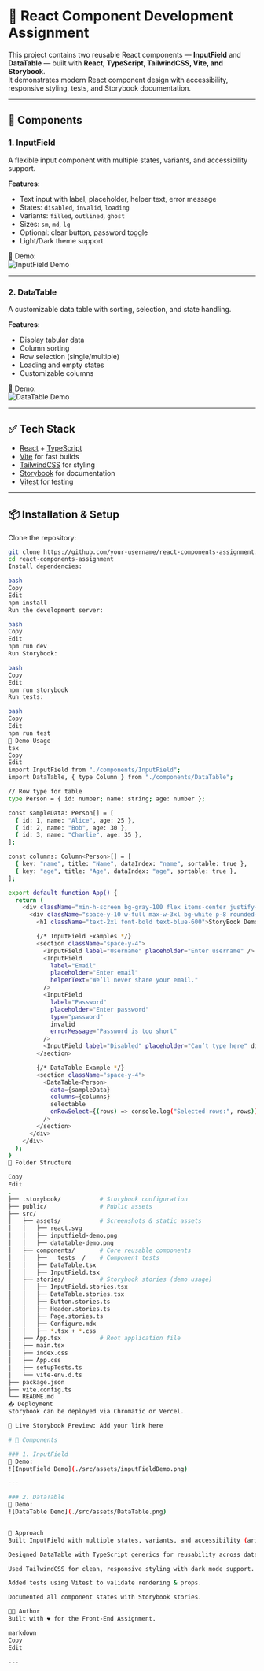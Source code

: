 # 🎨 React Component Development Assignment

This project contains two reusable React components — **InputField** and **DataTable** — built with **React, TypeScript, TailwindCSS, Vite, and Storybook**.  
It demonstrates modern React component design with accessibility, responsive styling, tests, and Storybook documentation.

---

## 🚀 Components

### 1. InputField
A flexible input component with multiple states, variants, and accessibility support.

**Features:**
- Text input with label, placeholder, helper text, error message  
- States: `disabled`, `invalid`, `loading`  
- Variants: `filled`, `outlined`, `ghost`  
- Sizes: `sm`, `md`, `lg`  
- Optional: clear button, password toggle  
- Light/Dark theme support  

📸 Demo:  
![InputField Demo](./src/assets/inputfield-demo.png)

---

### 2. DataTable
A customizable data table with sorting, selection, and state handling.

**Features:**
- Display tabular data  
- Column sorting  
- Row selection (single/multiple)  
- Loading and empty states  
- Customizable columns  

📸 Demo:  
![DataTable Demo](./src/assets/datatable-demo.png)

---

## ✅ Tech Stack
- [React](https://react.dev/) + [TypeScript](https://www.typescriptlang.org/)  
- [Vite](https://vitejs.dev/) for fast builds  
- [TailwindCSS](https://tailwindcss.com/) for styling  
- [Storybook](https://storybook.js.org/) for documentation  
- [Vitest](https://vitest.dev/) for testing  

---

## 📦 Installation & Setup

Clone the repository:

```bash
git clone https://github.com/your-username/react-components-assignment.git
cd react-components-assignment
Install dependencies:

bash
Copy
Edit
npm install
Run the development server:

bash
Copy
Edit
npm run dev
Run Storybook:

bash
Copy
Edit
npm run storybook
Run tests:

bash
Copy
Edit
npm run test
📘 Demo Usage
tsx
Copy
Edit
import InputField from "./components/InputField";
import DataTable, { type Column } from "./components/DataTable";

// Row type for table
type Person = { id: number; name: string; age: number };

const sampleData: Person[] = [
  { id: 1, name: "Alice", age: 25 },
  { id: 2, name: "Bob", age: 30 },
  { id: 3, name: "Charlie", age: 35 },
];

const columns: Column<Person>[] = [
  { key: "name", title: "Name", dataIndex: "name", sortable: true },
  { key: "age", title: "Age", dataIndex: "age", sortable: true },
];

export default function App() {
  return (
    <div className="min-h-screen bg-gray-100 flex items-center justify-center p-10">
      <div className="space-y-10 w-full max-w-3xl bg-white p-8 rounded-2xl shadow-lg">
        <h1 className="text-2xl font-bold text-blue-600">StoryBook Demo</h1>

        {/* InputField Examples */}
        <section className="space-y-4">
          <InputField label="Username" placeholder="Enter username" />
          <InputField
            label="Email"
            placeholder="Enter email"
            helperText="We’ll never share your email."
          />
          <InputField
            label="Password"
            placeholder="Enter password"
            type="password"
            invalid
            errorMessage="Password is too short"
          />
          <InputField label="Disabled" placeholder="Can’t type here" disabled />
        </section>

        {/* DataTable Example */}
        <section className="space-y-4">
          <DataTable<Person>
            data={sampleData}
            columns={columns}
            selectable
            onRowSelect={(rows) => console.log("Selected rows:", rows)}
          />
        </section>
      </div>
    </div>
  );
}
📂 Folder Structure

Copy
Edit
.
├── .storybook/           # Storybook configuration
├── public/               # Public assets
├── src/
│   ├── assets/           # Screenshots & static assets
│   │   ├── react.svg
│   │   ├── inputfield-demo.png
│   │   ├── datatable-demo.png
│   ├── components/       # Core reusable components
│   │   ├── __tests__/    # Component tests
│   │   ├── DataTable.tsx
│   │   ├── InputField.tsx
│   ├── stories/          # Storybook stories (demo usage)
│   │   ├── InputField.stories.tsx
│   │   ├── DataTable.stories.tsx
│   │   ├── Button.stories.ts
│   │   ├── Header.stories.ts
│   │   ├── Page.stories.ts
│   │   ├── Configure.mdx
│   │   ├── *.tsx + *.css
│   ├── App.tsx           # Root application file
│   ├── main.tsx
│   ├── index.css
│   ├── App.css
│   ├── setupTests.ts
│   └── vite-env.d.ts
├── package.json
├── vite.config.ts
└── README.md
📤 Deployment
Storybook can be deployed via Chromatic or Vercel.

🔗 Live Storybook Preview: Add your link here

# 🚀 Components

### 1. InputField
📸 Demo:  
![InputField Demo](./src/assets/inputFieldDemo.png)

---

### 2. DataTable
📸 Demo:  
![DataTable Demo](./src/assets/DataTable.png)


📝 Approach
Built InputField with multiple states, variants, and accessibility (aria-* attributes).

Designed DataTable with TypeScript generics for reusability across data types.

Used TailwindCSS for clean, responsive styling with dark mode support.

Added tests using Vitest to validate rendering & props.

Documented all component states with Storybook stories.

👨‍💻 Author
Built with ❤️ for the Front-End Assignment.

markdown
Copy
Edit

---




